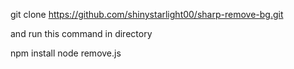 git clone https://github.com/shinystarlight00/sharp-remove-bg.git

and run this command in directory

npm install
node remove.js
